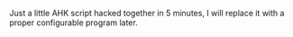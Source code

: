 Just a little AHK script hacked together in 5 minutes, I will replace it with a proper configurable program later.
